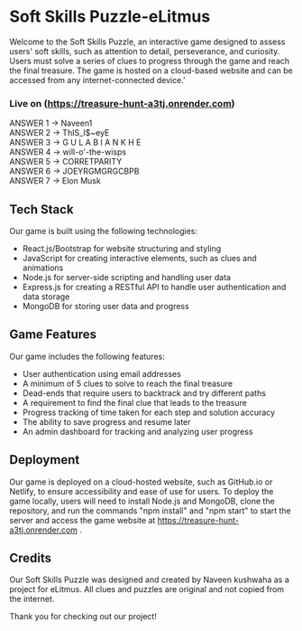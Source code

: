 # Soft Skills Puzzle-eLitmus


Welcome to the Soft Skills Puzzle, an interactive game designed to assess users' soft skills, such as attention to detail, perseverance, and curiosity. Users must solve a series of clues to progress through the game and reach the final treasure. The game is hosted on a cloud-based website and can be accessed from any internet-connected device.'
### Live on (https://treasure-hunt-a3tj.onrender.com)
ANSWER 1 -> Naveen1 <br>
ANSWER 2 -> ThIS_I$~eyE  <br>
ANSWER 3 -> G U L A B I A N K H E  <br>
ANSWER 4 -> will-o'-the-wisps  <br>
ANSWER 5 -> CORRETPARITY  <br>
ANSWER 6 -> JOEYRGMGRGCBPB  <br>
ANSWER 7 -> Elon Musk  <br>

## Tech Stack

Our game is built using the following technologies:

- React.js/Bootstrap for website structuring and styling
- JavaScript for creating interactive elements, such as clues and animations
- Node.js for server-side scripting and handling user data
- Express.js for creating a RESTful API to handle user authentication and data storage
- MongoDB for storing user data and progress

## Game Features

Our game includes the following features:

- User authentication using email addresses
- A minimum of 5 clues to solve to reach the final treasure
- Dead-ends that require users to backtrack and try different paths
- A requirement to find the final clue that leads to the treasure
- Progress tracking of time taken for each step and solution accuracy
- The ability to save progress and resume later
- An admin dashboard for tracking and analyzing user progress

## Deployment

Our game is deployed on a cloud-hosted website, such as GitHub.io or Netlify, to ensure accessibility and ease of use for users. To deploy the game locally, users will need to install Node.js and MongoDB, clone the repository, and run the commands "npm install" and "npm start" to start the server and access the game website at https://treasure-hunt-a3tj.onrender.com .

## Credits

Our Soft Skills Puzzle was designed and created by Naveen kushwaha as a project for eLitmus. All clues and puzzles are original and not copied from the internet.

Thank you for checking out our project!
